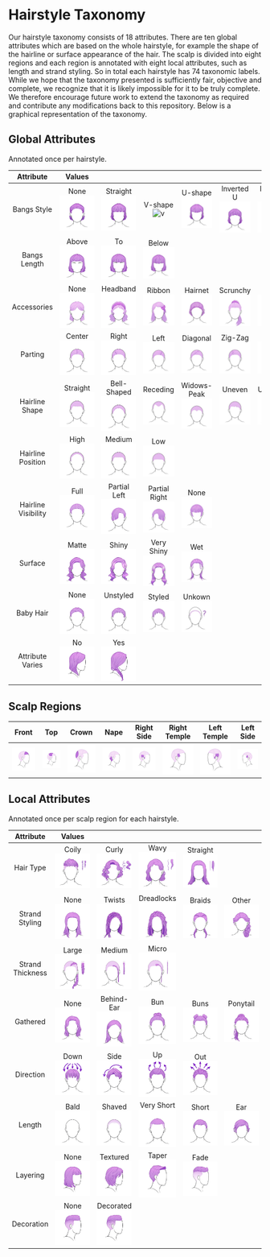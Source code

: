 # Hairstyle Taxonomy

Our hairstyle taxonomy consists of 18 attributes.
There are ten global attributes which are based on the whole hairstyle, for example the shape of the hairline or surface appearance of the hair.
The scalp is divided into eight regions and each region is annotated with eight local attributes, such as length and strand styling.
So in total each hairstyle has 74 taxonomic labels.
While we hope that the taxonomy presented is sufficiently fair, objective and complete, we recognize that it is likely impossible for it to be truly complete.
We therefore encourage future work to extend the taxonomy as required and contribute any modifications back to this repository.
Below is a graphical representation of the taxonomy.

## Global Attributes

Annotated once per hairstyle.

| Attribute | &nbsp;&nbsp;&nbsp;Values&nbsp;&nbsp;&nbsp; | | | | | | | |
|:-:|:-:|:-:|:-:|:-:|:-:|:-:|:-:|:-:|
| Bangs Style | None ![none](graphics/ms_bangs_none.jpg) | Straight ![straight](graphics/ms_bangs_straight.jpg) | V-shape ![v](graphics/ms_bangs_vshape.jpg) | U-shape ![u](graphics/ms_bangs_ushape.jpg) | Inverted U ![inverted u](graphics/ms_bangs_invertedushape.jpg) | Inverted V ![inverted v](graphics/ms_bangs_invertedvshape.jpg) | Diagonal R/L ![diag r/l](graphics/ms_bangs_diagonal_toprightobottomleft.jpg) | Diagonal L/R ![diag l/r](graphics/ms_bangs_diagonal_toplefttobottomright.jpg) |
| Bangs Length | Above ![above](graphics/ms_hairlength_bangs_aboveeyebrows_v02.jpg) | To ![to](graphics/ms_hairlength_bangs_eyebrows_v02.jpg) | Below ![below](graphics/ms_hairlength_bangs_beloweyebrows_v02.jpg) |
| Accessories | None ![none](graphics/ms_hairaccessories_none.jpg) | Headband ![headband](graphics/ms_hairaccessories_headband.jpg) | Ribbon ![ribbon](graphics/ms_hairaccessories_ribbonsandcords.jpg) | Hairnet ![hairnet](graphics/ms_hairaccessories_hairnet.jpg) | Scrunchy ![scrunchy](graphics/ms_hairaccessories_elastichairtie_scrunchie.jpg) | Comb ![comb](graphics/ms_hairaccessories_comb.jpg) | Clips ![clips](graphics/ms_hairaccessories_clips.jpg) | Beads ![beads](graphics/ms_hairaccessories_beads.jpg) |
| Parting | Center ![center](graphics/ms_partinglocation_central.jpg) | Right ![right](graphics/ms_partinglocation_rightside.jpg) | Left ![left](graphics/ms_partinglocation_leftside.jpg) | Diagonal ![diagonal](graphics/ms_partinglocation_diagonal.jpg) | Zig-Zag ![zigzag](graphics/ms_partinglocation_zigzag.jpg) | Other ![other](graphics/ms_partinglocation_other.jpg) |
| Hairline Shape | Straight ![straight](graphics/ms_hairline_straight.jpg) | Bell-Shaped ![bell](graphics/ms_hairline_bellshaped.jpg) | Receding ![receding](graphics/ms_hairline_receding_v02.jpg) | Widows-Peak ![widows peak](graphics/ms_hairline_widowspeak.jpg)| Uneven ![uneven](graphics/ms_hairline_uneven.jpg) | Unknown ![unknown](graphics/ms_hairline_idontknow.jpg) |
| Hairline Position | High ![high](graphics/ms_hairlineposition_high_v02.jpg) | Medium ![medium](graphics/ms_hairlineposition_medium.jpg) | Low ![low](graphics/ms_hairlineposition_low.jpg) |
| Hairline Visibility | Full ![full](graphics/ms_hairlinevisibility_fully.jpg) | Partial Left ![partial l](graphics/ms_hairlinevisibility_partiallyvisible_rightcovered.jpg) | Partial Right ![partial r](graphics/ms_hairlinevisibility_partiallyvisible_leftcovered.jpg) | None ![partial l](graphics/ms_hairlinevisibility_notvisible.jpg) |
| Surface | Matte ![matte](graphics/ms_surfaceappearance_matte.jpg) | Shiny ![shiny](graphics/ms_surfaceappearance_shiny.jpg) | Very Shiny ![v shiny](graphics/ms_surfaceappearance_veryshinyoiled.jpg) | Wet ![wet](graphics/ms_surfaceappearance_wetlook.jpg) |
| Baby Hair | None ![none](graphics/ms_babyhair_none.jpg) | Unstyled ![unstyled](graphics/ms_babyhair_unstyled.jpg) | Styled ![styled](graphics/ms_babyhair_styled.jpg) | Unkown ![unkown](graphics/ms_babyhair_idontknow_v02.jpg) |
| Attribute Varies | No![no](graphics/ms_hairattributechange_no.jpg) | Yes![yes](graphics/ms_hairattributechange_yes.jpg) |

## Scalp Regions

| Front | Top | Crown | Nape | Right Side | Right Temple | Left Temple | Left Side |
|:-:|:-:|:-:|:-:|:-:|:-:|:-:|:-:|
| ![front](graphics/ms_region_front.jpg) | ![top](graphics/ms_region_top.jpg) | ![crown](graphics/ms_region_crown.jpg) | ![nape](graphics/ms_region_nape.jpg) | ![right side](graphics/ms_region_sideright.jpg) | ![right temple](graphics/ms_region_templeright.jpg) | ![left side](graphics/ms_region_sideleft.jpg) | ![left temple](graphics/ms_region_templeleft.jpg) |

## Local Attributes

Annotated once per scalp region for each hairstyle.

| Attribute | &nbsp;&nbsp;&nbsp;Values&nbsp;&nbsp;&nbsp; | &nbsp;&nbsp;&nbsp;&nbsp;&nbsp;&nbsp;&nbsp;&nbsp;&nbsp;&nbsp;&nbsp;&nbsp;&nbsp;&nbsp;&nbsp;&nbsp;&nbsp;&nbsp; | &nbsp;&nbsp;&nbsp;&nbsp;&nbsp;&nbsp;&nbsp;&nbsp;&nbsp;&nbsp;&nbsp;&nbsp;&nbsp;&nbsp;&nbsp;&nbsp;&nbsp;&nbsp; | &nbsp;&nbsp;&nbsp;&nbsp;&nbsp;&nbsp;&nbsp;&nbsp;&nbsp;&nbsp;&nbsp;&nbsp;&nbsp;&nbsp;&nbsp;&nbsp;&nbsp;&nbsp; | &nbsp;&nbsp;&nbsp;&nbsp;&nbsp;&nbsp;&nbsp;&nbsp;&nbsp;&nbsp;&nbsp;&nbsp;&nbsp;&nbsp;&nbsp;&nbsp;&nbsp;&nbsp; | &nbsp;&nbsp;&nbsp;&nbsp;&nbsp;&nbsp;&nbsp;&nbsp;&nbsp;&nbsp;&nbsp;&nbsp;&nbsp;&nbsp;&nbsp;&nbsp;&nbsp;&nbsp; | &nbsp;&nbsp;&nbsp;&nbsp;&nbsp;&nbsp;&nbsp;&nbsp;&nbsp;&nbsp;&nbsp;&nbsp;&nbsp;&nbsp;&nbsp;&nbsp;&nbsp;&nbsp; | &nbsp;&nbsp;&nbsp;&nbsp;&nbsp;&nbsp;&nbsp;&nbsp;&nbsp;&nbsp;&nbsp;&nbsp;&nbsp;&nbsp;&nbsp;&nbsp;&nbsp;&nbsp; | &nbsp;&nbsp;&nbsp;&nbsp;&nbsp;&nbsp;&nbsp;&nbsp;&nbsp;&nbsp;&nbsp;&nbsp;&nbsp;&nbsp;&nbsp;&nbsp;&nbsp;&nbsp; | &nbsp;&nbsp;&nbsp;&nbsp;&nbsp;&nbsp;&nbsp;&nbsp;&nbsp;&nbsp;&nbsp;&nbsp;&nbsp;&nbsp;&nbsp;&nbsp;&nbsp;&nbsp; |
|:-:|:-:|:-:|:-:|:-:|:-:|:-:|:-:|:-:|:-:|:-:|
| Hair Type | Coily ![coily](graphics/ms_hairtype_coily.jpg) | Curly ![curly](graphics/ms_hairtype_curly.jpg) | Wavy ![wavy](graphics/ms_hairtype_wavy.jpg) | Straight ![straight](graphics/ms_hairtype_straight.jpg) |
| Strand Styling | None ![none](graphics/ms_strandstyling_none.jpg) | Twists ![twists](graphics/ms_strandstyling_ringletstwists.jpg) | Dreadlocks ![dreadlocks](graphics/ms_strandstyling_dreadlocks.jpg) | Braids ![braids](graphics/ms_strandstyling_braids.jpg) | Other ![other](graphics/ms_strandstyling_other.jpg) |
| Strand Thickness | Large ![large](graphics/ms_strandstyling_thickness_large.jpg) | Medium ![medium](graphics/ms_strandstyling_thickness_medium.jpg) | Micro ![micro](graphics/ms_strandstyling_thickness_micro.jpg) |
| Gathered | None ![none](graphics/ms_hairgathered_none.jpg) | Behind-Ear ![behind ear](graphics/ms_hairgathered_hairtuckedbehindear.jpg) | Bun ![bun](graphics/ms_hairgathered_bun_single.jpg) | Buns ![buns](graphics/ms_hairgathered_bun_multiple.jpg) | Ponytail ![ponytail](graphics/ms_hairgathered_ponytail_single.jpg) | Ponytails ![ponytails](graphics/ms_hairgathered_ponytail_multiple.jpg) | On Skin ![on skin](graphics/ms_hairgathered_attachedtoskin.jpg) | Knot ![knot](graphics/ms_hairgathered_knot_single_v02.jpg) | Knots ![knots](graphics/ms_hairgathered_knot_multiple.jpg) | Other ![other](graphics/ms_hairgathered_other.jpg) |
| Direction | Down ![down](graphics/ms_hairdirection_brusheddown.jpg) | Side ![side](graphics/ms_hairdirection_brushed_swepttoside.jpg) | Up ![up](graphics/ms_hairdirection_brushed_gatheredup.jpg) | Out ![out](graphics/ms_hairdirection_pointingout.jpg) |
| Length | Bald ![bald](graphics/ms_hairlength_bald.jpg) | Shaved ![shaved](graphics/ms_hairlength_shavedroots.jpg) | Very Short ![very short](graphics/ms_hairlength_veryshort.jpg) | Short ![short](graphics/ms_hairlength_short.jpg) | Ear ![ear](graphics/ms_hairlength_earlength.jpg) | Chin ![chin](graphics/ms_hairlength_chinlength.jpg) | Shoulder ![shoulder](graphics/ms_hairlength_shoulderlength.jpg) | Armpit ![armpit](graphics/ms_hairlength_armpitlength_v02.jpg) | Mid-Back ![mid back](graphics/ms_hairlength_midbacklength_v02.jpg) | Waist ![armpit](graphics/ms_hairlength_waistlength_v02.jpg) |
| Layering | None ![none](graphics/ms_layering_singlelength.jpg) | Textured ![textured](graphics/ms_layering_textured_v02.jpg) | Taper ![taper](graphics/ms_layering_taper.jpg) |  Fade ![fade](graphics/ms_layering_fade.jpg) |
| Decoration | None ![none](graphics/ms_decorativepatterns_no.jpg) | Decorated ![dec](graphics/ms_decorativepatterns_yes.jpg) |